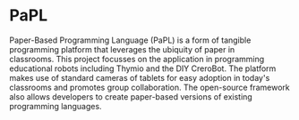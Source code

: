 # PaPL
Paper-Based Programming Language (PaPL) is a form of tangible programming platform that leverages the ubiquity of paper in classrooms. This project focusses on the application in programming educational robots including Thymio and the DIY CreroBot. The platform makes use of standard cameras of tablets for easy adoption in today's classrooms and promotes group collaboration. The open-source framework also allows developers to create paper-based versions of existing programming languages.
